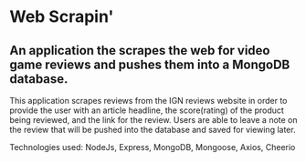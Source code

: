 <h1>Web Scrapin'</h1>

<h2>An application the scrapes the web for video game reviews and pushes them into a MongoDB database.</h2>

<p>This application scrapes reviews from the IGN reviews website in order to provide the user with an article headline, the score(rating) of the product being reviewed, and the link for the review. Users are able to leave a note on the review that will be pushed into the database and saved for viewing later.<p>

<p>Technologies used: NodeJs, Express, MongoDB, Mongoose, Axios, Cheerio</p>